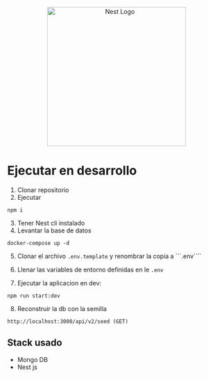 <p align="center">
  <a href="http://nestjs.com/" target="blank"><img src="https://nestjs.com/img/logo_text.svg" width="320" alt="Nest Logo" /></a>
</p>

# Ejecutar en desarrollo

1. Clonar repositorio
2. Ejecutar
```
npm i
```
3. Tener Nest cli instalado
4. Levantar la base de datos
```
docker-compose up -d
```

5. Clonar el archivo ```.env.template``` y renombrar la copia a ```.env````

6. Llenar las variables de entorno definidas en le ```.env```

7. Ejecutar la aplicacion en dev:
```
npm run start:dev
```

8. Reconstruir la db con la semilla
```
http://localhost:3000/api/v2/seed (GET)
```

## Stack usado
* Mongo DB
* Nest js
